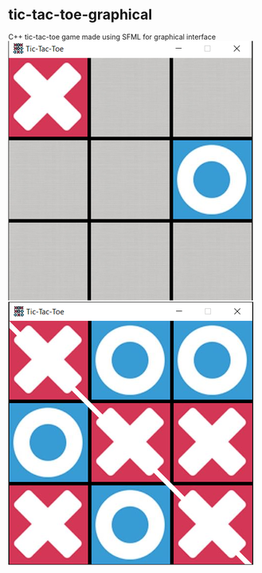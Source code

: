 # tic-tac-toe-graphical
C++ tic-tac-toe game made using SFML for graphical interface
![Image](https://github.com/Galladerotom/tic-tac-toe-graphical/blob/master/Images/image.png)
![Winning Screen](https://github.com/Galladerotom/tic-tac-toe-graphical/blob/master/Images/winning.png)
